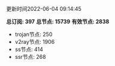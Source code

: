更新时间2022-06-04 09:14:45

**总订阅: 397**
**总节点: 15739**
**有效节点: 2838**
- trojan节点: 250
- v2ray节点: 1906
- ss节点: 414
- ssr节点: 268
